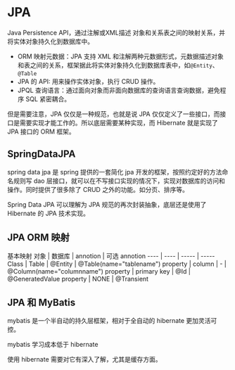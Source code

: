 # JPA

Java Persistence API，通过注解或XML描述 对象和关系表之间的映射关系，并将实体对象持久化到数据库中。

- ORM 映射元数据：JPA 支持 XML 和注解两种元数据形式，元数据描述对象和表之间的关系，框架据此将实体对象持久化到数据库表中，如`@Entity`、`@Table`
- JPA 的 API: 用来操作实体对象，执行 CRUD 操作。
- JPQL 查询语言：通过面向对象而非面向数据库的查询语言查询数据，避免程序 SQL 紧密耦合。

但是需要注意，JPA 仅仅是一种规范，也就是说 JPA 仅仅定义了一些接口，而接口是需要实现才能工作的。所以底层需要某种实现，而 Hibernate 就是实现了 JPA 接口的  ORM 框架。

## SpringDataJPA

spring data jpa 是 spring 提供的一套简化 jpa 开发的框架，按照约定好的方法命名规则写 dao 层接口，就可以在不写接口实现的情况下，实现对数据库的访问和操作。同时提供了很多除了 CRUD 之外的功能。如分页、排序等。

Spring Data JPA 可以理解为 JPA 规范的再次封装抽象，底层还是使用了 Hibernate 的 JPA 技术实现。

## JPA ORM 映射

基本映射
对象 | 数据库 | annotion | 可选 annotion
---- | ---- | ----- | -----
Class | Table | @Entity | @Table(name="tablename")
property | column | - | @Column(name="columnname")
property | primary key | @Id | @GeneratedValue
property | NONE | @Transient

## JPA 和 MyBatis

mybatis 是一个半自动的持久层框架，相对于全自动的 hibernate 更加灵活可控。

mybatis 学习成本低于 hibernate

使用 hibernate 需要对它有深入了解，尤其是缓存方面。